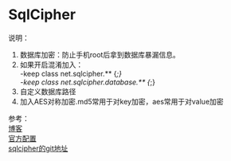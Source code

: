 # SqlCipher

说明：  
1. 数据库加密：防止手机root后拿到数据库暴漏信息。
2. 如果开启混淆加入：  
   -keep  class net.sqlcipher.** {*;}  
   -keep  class net.sqlcipher.database.** {*;}
3. 自定义数据库路径
4. 加入AES对称加密.md5常用于对key加密，aes常用于对value加密

参考：  
[博客](http://www.cnblogs.com/whoislcj/archive/2016/07/30/5511522.html)  
[官方配置](https://www.zetetic.net/sqlcipher/sqlcipher-for-android/)  
[sqlcipher的git地址](https://github.com/sqlcipher/android-database-sqlcipher)

